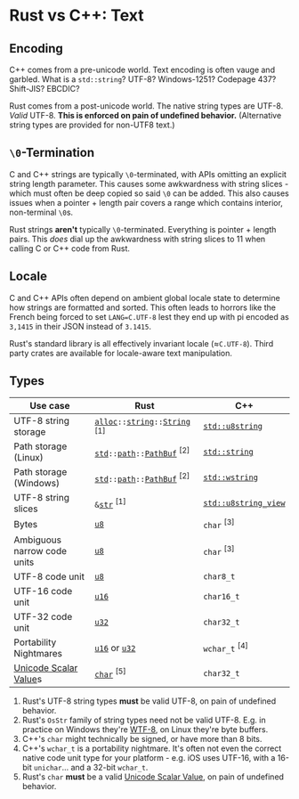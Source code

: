 # Rust vs C++: Text



## Encoding

C++ comes from a pre-unicode world.
Text encoding is often vauge and garbled.
What is a `std::string`?
UTF-8?
Windows-1251?
Codepage 437?
Shift-JIS?
EBCDIC?

Rust comes from a post-unicode world.
The native string types are UTF-8.
*Valid* UTF-8.
**This is enforced on pain of undefined behavior.**
(Alternative string types are provided for non-UTF8 text.)



## `\0`-Termination

C and C++ strings are typically `\0`-terminated, with APIs omitting an explicit string length parameter.
This causes some awkwardness with string slices - which must often be deep copied so said `\0` can be added.
This also causes issues when a pointer + length pair covers a range which contains interior, non-terminal `\0`s.

Rust strings **aren't** typically `\0`-terminated.  Everything is pointer + length pairs.
This *does* dial up the awkwardness with string slices to 11 when calling C or C++ code from Rust.



## Locale

C and C++ APIs often depend on ambient global locale state to determine how strings are formatted and sorted.
This often leads to horrors like the French being forced to set `LANG=C.UTF-8` lest they end up with pi encoded as `3,1415` in their JSON instead of `3.1415`.

Rust's standard library is all effectively invariant locale (≈`C.UTF-8`).
Third party crates are available for locale-aware text manipulation.



## Types

| Use case                      | Rust                                                          | C++                                       |
| ------------------------------| --------------------------------------------------------------| ------------------------------------------|
| UTF-8 string storage          | <code>[alloc]::[string]::[String]</code>  <sup>\[1\]</sup>    | [`std::u8string`]                         |
| Path storage (Linux)          | <code>[std]::[path]::[PathBuf]</code>     <sup>\[2\]</sup>    | [`std::string`]                           |
| Path storage (Windows)        | <code>[std]::[path]::[PathBuf]</code>     <sup>\[2\]</sup>    | [`std::wstring`]                          |
| UTF-8 string slices           | <code>&amp;[str]</code>                   <sup>\[1\]</sup>    | [`std::u8string_view`]                    |
| Bytes                         | <code>[u8]</code>                                             | `char`                <sup>\[3\]</sup>    |
| Ambiguous narrow code units   | <code>[u8]</code>                                             | `char`                <sup>\[3\]</sup>    |
| UTF-8  code unit              | <code>[u8]</code>                                             | `char8_t`                                 |
| UTF-16 code unit              | <code>[u16]</code>                                            | `char16_t`                                |
| UTF-32 code unit              | <code>[u32]</code>                                            | `char32_t`                                |
| Portability Nightmares        | <code>[u16]</code> or <code>[u32]</code>                      | `wchar_t`             <sup>\[4\]</sup>    |
| [Unicode Scalar Value]s       | <code>[char]</code>                       <sup>\[5\]</sup>    | `char32_t`                                |

1.  Rust's UTF-8 string types **must** be valid UTF-8, on pain of undefined behavior.
2.  Rust's `OsStr` family of string types need not be valid UTF-8.  E.g. in practice on Windows they're [WTF-8](https://simonsapin.github.io/wtf-8/), on Linux they're byte buffers.
3.  C++'s `char` might technically be signed, or have more than 8 bits.
4.  C++'s `wchar_t` is a portability nightmare.  It's often not even the correct native code unit type for your platform - e.g. iOS uses UTF-16, with a 16-bit `unichar`... and a 32-bit `wchar_t`.
5.  Rust's `char` **must** be a valid [Unicode Scalar Value], on pain of undefined behavior.



<!-- TODO: ## Console Output -->

<!-- TODO: ## Formatting -->

<!-- TODO: ## Parsing -->

<!-- TODO: ## Localization -->

<!-- TODO: compare/contrast Rust vs C++'s iostreams. -->

<!-- TODO: rant about env var based sprintf breaking things when e.g. `,.` are swapped -->

<!-- TODO: OsStr, Path slices, CStr, CString, other crates, ... -->



<!-- References -->

[`std::u8string`]:      https://en.cppreference.com/w/cpp/string/basic_string
[`std::string`]:        https://en.cppreference.com/w/cpp/string/basic_string
[`std::wstring`]:       https://en.cppreference.com/w/cpp/string/basic_string

[`std::u8string_view`]: https://en.cppreference.com/w/cpp/string/basic_string_view
[`std::string_view`]:   https://en.cppreference.com/w/cpp/string/basic_string_view
[`std::wstring_view`]:  https://en.cppreference.com/w/cpp/string/basic_string_view

[core]:                 https://doc.rust-lang.org/core/index.html
[alloc]:                https://doc.rust-lang.org/alloc/index.html
[std]:                  https://doc.rust-lang.org/std/index.html

[ffi]:                  https://doc.rust-lang.org/std/ffi/index.html
[string]:               https://doc.rust-lang.org/alloc/string/index.html
[path]:                 https://doc.rust-lang.org/std/path/struct.PathBuf.html

[String]:               https://doc.rust-lang.org/std/string/struct.String.html
[OsStr]:                https://doc.rust-lang.org/std/ffi/struct.OsStr.html
[OsString]:             https://doc.rust-lang.org/std/ffi/struct.OsString.html
[Path]:                 https://doc.rust-lang.org/std/path/struct.Pat.html
[PathBuf]:              https://doc.rust-lang.org/std/path/struct.PathBuf.html

[char]:                 https://doc.rust-lang.org/std/primitive.char.html
[str]:                  https://doc.rust-lang.org/std/primitive.str.html
[u8]:                   https://doc.rust-lang.org/std/primitive.u8.html
[u16]:                  https://doc.rust-lang.org/std/primitive.u16.html
[u32]:                  https://doc.rust-lang.org/std/primitive.u32.html

[Unicode Scalar Value]: https://www.unicode.org/glossary/#unicode_scalar_value
